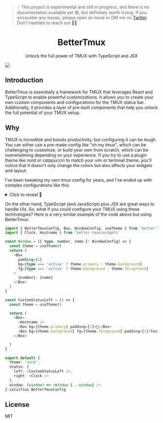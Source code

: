 > 💡  This project is experimental and still in progress, and there is no documentation available yet 😅, but definitely worth trying. If you encounter any issues, please open an issue or DM me on [Twitter](https://x.com/vmaarcosp). Don't hesitate to reach out 👋🏻

<div align="center">
  <h1>BetterTmux</h1>
  <p>Unlock the full power of TMUX with TypeScript and JSX</p>
</div>

<image src="./assets/preview.png" />

## Introduction
BetterTmux is essentially a framework for TMUX that leverages React and TypeScript to enable powerful customizations. It allows you to create your own custom components and configurations for the TMUX status bar. Additionally, it provides a layer of pre-built components that help you unlock the full potential of your TMUX setup.

## Why

TMUX is incredible and boosts productivity, but configuring it can be tough. You can either use a pre-made config like "oh my tmux", which can be challenging to customize, or build your own from scratch, which can be overwhelming depending on your experience. If you try to use a plugin theme like nord or catppuccin to match your vim or terminal theme, you'll notice that it doesn't only change the colors but also affects your widgets and layout.

I've been tweaking my own tmux config for years, and I've ended up with complex configurations like this:

<details>
  <summary>
  Click to reveal 🔎
 </summary>

   ```sh
    set -g status-left-length 50
    set -g status-left "#(hostname) #[bg=$theme_primary,fg=$theme_background] 🚀 #[bg=$theme_background,fg=$theme_foreground] Test "
    
    set -g status-right-length 50
    set -g status-right "#[bg=$theme_primary,fg=$theme_background] %Y-%m-%d #[bg=$theme_background,fg=$theme_foreground] %H:%M:%S "
    
    set -g window-status-format "#[bg=$theme_background,fg=$theme_foreground] #I: #W "
    set -g window-status-current-format "#[bg=$theme_primary,fg=$theme_background] #I: #W "
    
    set -g status-style "bg=$theme_background,fg=$theme_foreground"
``` 
 
</details>



On the other hand, TypeScript (and JavaScript) plus JSX are great ways to handle UIs. So, what if you could configure your TMUX using these technologies? 
Here is a very similar example of the code above but using BetterTmux:
```typescript
import { BetterTmuxConfig, Box, WindowConfig, useTheme } from 'better-tmux'
import { Clock, Hostname } from 'better-tmux/widgets'

const Window = ({ type, number, name }: WindowConfig) => {
  const theme = useTheme()
  return (
    <Box 
      padding={1} 
      bg={type === 'active' ? theme.primary : theme.background}
      fg={type === 'active' ? theme.background : theme.foreground}
    >
      {number}: {name}
    </Box>
  )
}

const CustomStatusLeft = () => {
  const theme = useTheme()

  return (
    <Box>
      <Hostname />
      <Box bg={theme.primary} padding={1}>🚀</Box>
      <Box bg={theme.background} fg={theme.foreground} padding={1}>Test</Box>
    </Box>

  )
}

export default {
  theme: 'nord',
  status: {
    left: <CustomStatusLeft />,
    right: <Clock />
  },
  window: (window) => <Window {...window} />
} satisfies BetterTmuxConfig
```


## License
MIT
